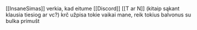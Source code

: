 [[InsaneSimas]] verkia, kad eitume [[Discord]] [[T ar N]] (kitaip sąkant klausia tiesiog ar vc?) krč užpisa tokie vaikai mane, reik tokius balvonus su bulka primušt